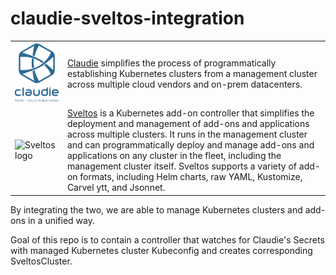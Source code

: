 # claudie-sveltos-integration

|  |  |
|---|---|
| <img src="https://raw.githubusercontent.com/berops/claudie/17480b6cb809fe795d454588af18355c7543f37e/docs/logo%20claudie_blue_no_BG.svg" width="250" alt="Claudie logo"> | [Claudie](https://github.com/berops/claudie) simplifies the process of programmatically establishing Kubernetes clusters from a management cluster across multiple cloud vendors and on-prem datacenters. |
| <img src="https://raw.githubusercontent.com/projectsveltos/sveltos/main/docs/assets/logo.png" width="250" alt="Sveltos logo"> | [Sveltos](https://github.com/projectsveltos) is a Kubernetes add-on controller that simplifies the deployment and management of add-ons and applications across multiple clusters. It runs in the management cluster and can programmatically deploy and manage add-ons and applications on any cluster in the fleet, including the management cluster itself. Sveltos supports a variety of add-on formats, including Helm charts, raw YAML, Kustomize, Carvel ytt, and Jsonnet. |


By integrating the two, we are able to manage Kubernetes clusters and add-ons in a unified way.

Goal of this repo is to contain a controller that watches for Claudie's Secrets with managed Kubernetes cluster Kubeconfig and creates corresponding SveltosCluster.
